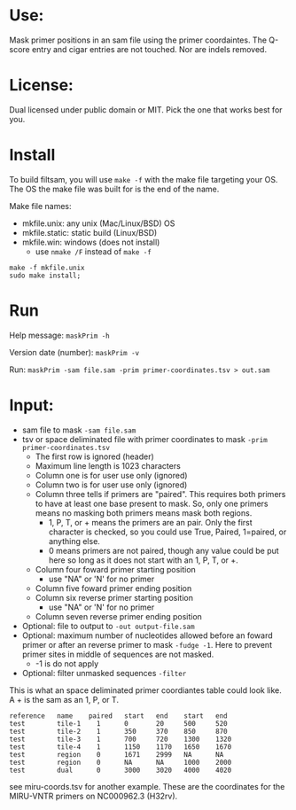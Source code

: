 # Use:

Mask primer positions in an sam file using the primer
  coordaintes. The Q-score entry and cigar entries are
  not touched. Nor are indels removed.

# License:

Dual licensed under public domain or MIT. Pick the one
  that works best for you.

# Install

To build filtsam, you will use `make -f` with the make
  file targeting your OS. The OS the make file was built
  for is the end of the name.

Make file names:
  - mkfile.unix: any unix (Mac/Linux/BSD) OS
  - mkfile.static: static build (Linux/BSD)
  - mkfile.win: windows (does not install)
    - use `nmake /F` instead of `make -f`

```
make -f mkfile.unix
sudo make install;
```

# Run

Help message: `maskPrim -h`

Version date (number): `maskPrim -v`

Run: `maskPrim -sam file.sam -prim primer-coordinates.tsv > out.sam`

# Input:

- sam file to mask `-sam file.sam`
- tsv or space deliminated file with primer coordinates to
  mask `-prim primer-coordinates.tsv`
  - The first row is ignored (header)
  - Maximum line length is 1023 characters
  - Column one is for user use only (ignored)
  - Column two is for user use only (ignored)
  - Column three tells if primers are "paired". This
    requires both primers to have at least one base
    present to mask. So, only one primers means no
    masking both primers means mask both regions.
    - 1, P, T, or + means the primers are an pair. Only
      the first character is checked, so you could use
      True, Paired, 1=paired, or anything else.
    - 0 means primers are not paired, though any value
      could be put here so long as it does not start with
      an 1, P, T, or +.
  - Column four foward primer starting position
    - use "NA" or 'N' for no primer
  - Column five foward primer ending position
  - Column six reverse primer starting position
    - use "NA" or 'N' for no primer
  - Column seven reverse primer ending position
- Optional: file to output to `-out output-file.sam`
- Optional: maximum number of nucleotides allowed before
  an foward primer or after an reverse primer to mask
  `-fudge -1`. Here to prevent primer sites in middle of
  sequences are not masked.
  - -1 is do not apply
- Optional: filter unmasked sequences `-filter`

This is what an space deliminated primer coordiantes
  table could look like. A + is the sam as an 1, P, or T.

```
reference   name    paired   start   end    start   end
test        tile-1    1      0       20     500     520
test        tile-2    1      350     370    850     870
test        tile-3    1      700     720    1300    1320
test        tile-4    1      1150    1170   1650    1670
test        region    0      1671    2999   NA      NA
test        region    0      NA      NA     1000    2000
test        dual      0      3000    3020   4000    4020
```

see miru-coords.tsv for another example. These are the
  coordinates for the MIRU-VNTR primers on NC000962.3
  (H32rv).
